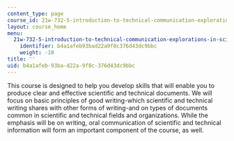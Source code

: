 ```yaml
---
content_type: page
course_id: 21w-732-5-introduction-to-technical-communication-explorations-in-scientific-and-technical-writing-fall-2006
layout: course_home
menu:
  21w-732-5-introduction-to-technical-communication-explorations-in-scientific-and-technical-writing-fall-2006:
    identifier: b4a1afeb93bad22a9f8c376d43dc9bbc
    weight: -10
title: ''
uid: b4a1afeb-93ba-d22a-9f8c-376d43dc9bbc
---
```

This course is designed to help you develop skills that will enable you to produce clear and effective scientific and technical documents. We will focus on basic principles of good writing-which scientific and technical writing shares with other forms of writing-and on types of documents common in scientific and technical fields and organizations. While the emphasis will be on writing, oral communication of scientific and technical information will form an important component of the course, as well.
